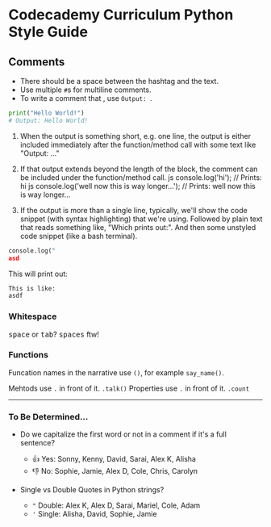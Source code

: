 # Codecademy Curriculum Python Style Guide 


## Comments

- There should be a space between the hashtag and the text.
- Use multiple `#`s for multiline comments.
- To write a comment that , use `Output: `.

```py
print("Hello World!")
# Output: Hello World!
```

1. When the output is something short, e.g. one line, the output is either included immediately after the function/method call with some text like "Output: ..."
2. If that output extends beyond the length of the block, the comment can be included under the function/method call.
js
console.log('hi'); // Prints: hi
js
console.log('well now this is way longer...');
// Prints: well now this is way longer...

2. If the output is more than a single line, typically, we'll show the code snippet (with syntax highlighting) that we're using. Followed by plain text that reads something like, "Which prints out:". And then some unstyled code snippet (like a bash terminal).

```py
console.log("
asd
```

This will print out:

```bash
This is like:
asdf
```

### Whitespace

<kbd>space</kbd> or <kbd>tab</kbd>? <kbd>spaces</kbd> ftw!

### Functions

Funcation names in the narrative use `()`, for example `say_name()`.

Mehtods use `.` in front of it. `.talk()`
Properties use `.` in front of it. `.count`

--- 

### To Be Determined...

- Do we capitalize the first word or not in a comment if it's a full sentence?
    - 👍 Yes: Sonny, Kenny, David, Sarai, Alex K, Alisha
    - 👎 No: Sophie, Jamie, Alex D, Cole, Chris, Carolyn

- Single vs Double Quotes in Python strings?
    - `"` Double: Alex K, Alex D, Sarai, Mariel, Cole, Adam
    - `'` Single: Alisha, David, Sophie, Jamie
